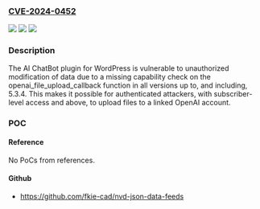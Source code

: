 ### [CVE-2024-0452](https://cve.mitre.org/cgi-bin/cvename.cgi?name=CVE-2024-0452)
![](https://img.shields.io/static/v1?label=Product&message=AI%20ChatBot%20for%20WordPress%20%E2%80%93%20WPBot&color=blue)
![](https://img.shields.io/static/v1?label=Version&message=*%3C%3D%205.3.4%20&color=brighgreen)
![](https://img.shields.io/static/v1?label=Vulnerability&message=CWE-284%20Improper%20Access%20Control&color=brighgreen)

### Description

The AI ChatBot plugin for WordPress is vulnerable to unauthorized modification of data due to a missing capability check on the openai_file_upload_callback function in all versions up to, and including, 5.3.4. This makes it possible for authenticated attackers, with subscriber-level access and above, to upload files to a linked OpenAI account.

### POC

#### Reference
No PoCs from references.

#### Github
- https://github.com/fkie-cad/nvd-json-data-feeds

